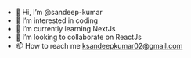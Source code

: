 - 👋 Hi, I’m @sandeep-kumar
- 👀 I’m interested in coding
- 🌱 I’m currently learning NextJs
- 💞️ I’m looking to collaborate on ReactJs
- 📫 How to reach me ksandeepkumar02@gmail.com

<!---
sandeep-kumar-02/sandeep-kumar-02 is a ✨ special ✨ repository because its `README.md` (this file) appears on your GitHub profile.
You can click the Preview link to take a look at your changes.
--->
